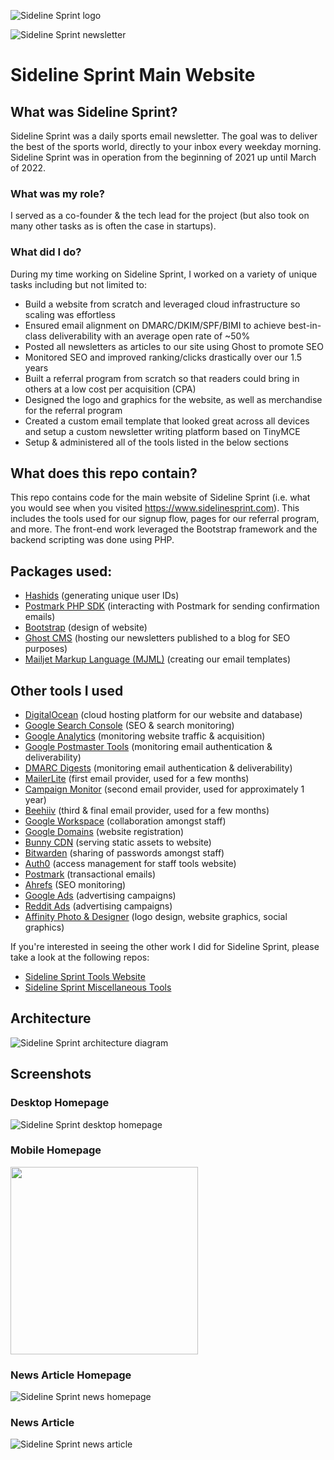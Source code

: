![Sideline Sprint logo](/img/text-logo-large.png)

![Sideline Sprint newsletter](/img/newsletter.png)

# Sideline Sprint Main Website

## What was Sideline Sprint?

Sideline Sprint was a daily sports email newsletter. The goal was to deliver the best of the sports world, directly to your inbox every weekday morning. Sideline Sprint was in operation from the beginning of 2021 up until March of 2022.

### What was my role?

I served as a co-founder & the tech lead for the project (but also took on many other tasks as is often the case in startups).

### What did I do?

During my time working on Sideline Sprint, I worked on a variety of unique tasks including but not limited to:
- Build a website from scratch and leveraged cloud infrastructure so scaling was effortless
- Ensured email alignment on DMARC/DKIM/SPF/BIMI to achieve best-in-class deliverability with an average open rate of ~50%
- Posted all newsletters as articles to our site using Ghost to promote SEO
- Monitored SEO and improved ranking/clicks drastically over our 1.5 years
- Built a referral program from scratch so that readers could bring in others at a low cost per acquisition (CPA)
- Designed the logo and graphics for the website, as well as merchandise for the referral program
- Created a custom email template that looked great across all devices and setup a custom newsletter writing platform based on TinyMCE
- Setup & administered all of the tools listed in the below sections

## What does this repo contain?
This repo contains code for the main website of Sideline Sprint (i.e. what you would see when you visited https://www.sidelinesprint.com). This includes the tools used for our signup flow, pages for our referral program, and more. The front-end work leveraged the Bootstrap framework and the backend scripting was done using PHP.

## Packages used:

- [Hashids](https://github.com/vinkla/hashids) (generating unique user IDs)
- [Postmark PHP SDK](https://github.com/ActiveCampaign/postmark-php) (interacting with Postmark for sending confirmation emails)
- [Bootstrap](https://getbootstrap.com/) (design of website)
- [Ghost CMS](https://ghost.org/) (hosting our newsletters published to a blog for SEO purposes)
- [Mailjet Markup Language (MJML)](https://mjml.io/) (creating our email templates)

## Other tools I used

- [DigitalOcean](https://www.digitalocean.com/) (cloud hosting platform for our website and database)
- [Google Search Console](https://search.google.com/search-console/about) (SEO & search monitoring)
- [Google Analytics](https://analytics.google.com/) (monitoring website traffic & acquisition)
- [Google Postmaster Tools](https://www.gmail.com/postmaster/) (monitoring email authentication & deliverability)
- [DMARC Digests](https://dmarcdigests.com/) (monitoring email authentication & deliverability)
- [MailerLite](https://www.mailerlite.com/) (first email provider, used for a few months)
- [Campaign Monitor](https://www.campaignmonitor.com/) (second email provider, used for approximately 1 year)
- [Beehiiv](https://www.beehiiv.com/) (third & final email provider, used for a few months)
- [Google Workspace](https://workspace.google.com/) (collaboration amongst staff)
- [Google Domains](https://domains.google/) (website registration)
- [Bunny CDN](https://bunny.net/) (serving static assets to website)
- [Bitwarden](https://bitwarden.com/) (sharing of passwords amongst staff)
- [Auth0](https://auth0.com/) (access management for staff tools website)
- [Postmark](https://postmarkapp.com/) (transactional emails)
- [Ahrefs](https://ahrefs.com/) (SEO monitoring)
- [Google Ads](https://ads.google.com/home/) (advertising campaigns)
- [Reddit Ads](https://ads.reddit.com/) (advertising campaigns)
- [Affinity Photo & Designer](https://affinity.serif.com/en-us/) (logo design, website graphics, social graphics)

If you're interested in seeing the other work I did for Sideline Sprint, please take a look at the following repos:
- [Sideline Sprint Tools Website](https://github.com/mrtrombley/sideline-sprint-tools)
- [Sideline Sprint Miscellaneous Tools](https://github.com/mrtrombley/sideline-sprint-misc)

## Architecture
![Sideline Sprint architecture diagram](/img/architecture-diagram.png)

## Screenshots

### Desktop Homepage
![Sideline Sprint desktop homepage](/img/desktop-homepage.png)

### Mobile Homepage
<img src="/img/mobile-homepage.png" width="300">

### News Article Homepage
![Sideline Sprint news homepage](/img/news-homepage.png)

### News Article
![Sideline Sprint news article](/img/news-article.png)